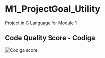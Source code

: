 # M1_ProjectGoal_Utility
Project in C Language for Module 1
## Code Quality Score - Codiga
![Codiga score](https://api.codiga.io/project/31230/score/svg)
